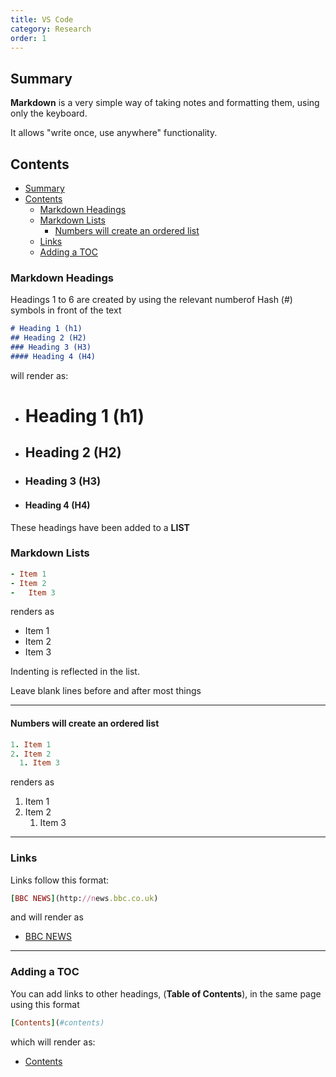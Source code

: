 ```yaml
---
title: VS Code
category: Research
order: 1
---
```

## Summary
**Markdown** is a very simple way of taking notes and formatting them, using only the keyboard.

It allows "write once, use anywhere" functionality. 

## Contents
- [Summary](#summary)
- [Contents](#contents)
  - [Markdown Headings](#markdown-headings)
  - [Markdown Lists](#markdown-lists)
    - [Numbers will create an ordered list](#numbers-will-create-an-ordered-list)
  - [Links](#links)
  - [Adding a TOC](#adding-a-toc)

### Markdown Headings

Headings 1 to 6 are created by using the relevant numberof Hash (#) symbols in front of the text

```markdown
# Heading 1 (h1)
## Heading 2 (H2)
### Heading 3 (H3)
#### Heading 4 (H4)
```

will render as:
- # Heading 1 (h1)
- ## Heading 2 (H2)
- ### Heading 3 (H3)
- #### Heading 4 (H4)
These headings have been added to a **LIST**


### Markdown Lists

```ruby
- Item 1
- Item 2
-   Item 3
```

renders as 

- Item 1
- Item 2
- Item 3
  
Indenting is reflected in the list. 

Leave blank lines before and after most things

---

#### Numbers will create an ordered list
```ruby
1. Item 1
2. Item 2
  1. Item 3
```

renders as 

1. Item 1
2. Item 2
   1. Item 3

---

### Links

Links follow this format:

```ruby
[BBC NEWS](http://news.bbc.co.uk)
```

and will render as

- [BBC NEWS](http://news.bbc.co.uk)

---

### Adding a TOC

You can add links to other headings, (**Table of Contents**), in the same page using this format

```ruby
[Contents](#contents)
```

which will render as:

- [Contents](#contents)